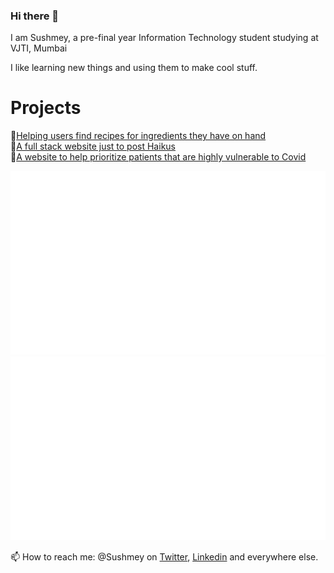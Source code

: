 ### Hi there 👋
I am Sushmey, a pre-final year Information Technology student studying at VJTI, Mumbai

I like learning new things and using them to make cool stuff.

# Projects
🔰[Helping users find recipes for ingredients they have on hand](https://github.com/sushmey/RecipeByIngredients)<br>
🔰[A full stack website just to post Haikus](https://github.com/sushmey/HaikuBlog)<br>
🔰[A website to help prioritize patients that are highly vulnerable to Covid](https://github.com/Sushmey/CovidQ)

![](https://github.com/sushmey/GitHub_Visualization_Fork/blob/master/generated/overview.svg)
![](https://github.com/sushmey/GitHub_Visualization_Fork/blob/master/generated/languages.svg)

📫 How to reach me: @Sushmey on [Twitter](https://twitter.com/sushmey), [Linkedin](https://www.linkedin.com/in/sushmey/) and everywhere else.
<!--
**Sushmey/Sushmey** is a ✨ _special_ ✨ repository because its `README.md` (this file) appears on your GitHub profile.

Here are some ideas to get you started:

- 🔭 I’m currently working on ...
- 🌱 I’m currently learning ...
- 👯 I’m looking to collaborate on ...
- 🤔 I’m looking for help with ...
- 💬 Ask me about ...
- 📫 How to reach me: ...
- 😄 Pronouns: ...
- ⚡ Fun fact: ...
-->
